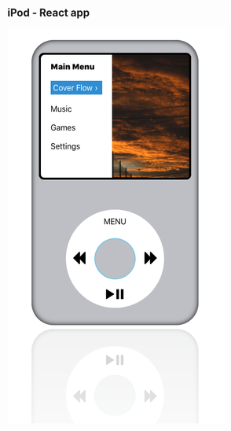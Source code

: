 ## iPod - React app

![Test Image 4](https://github.com/shashankch/iPod-App/blob/master/Screenshot%202020-10-18%20at%205.06.56%20PM.png)
